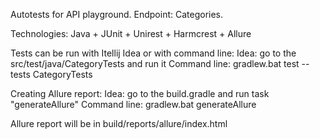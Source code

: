Autotests for API playground. Endpoint: Categories.

Technologies: Java + JUnit + Unirest + Harmcrest + Allure

Tests can be run with Itellij Idea or with command line:
    Idea: go to the src/test/java/CategoryTests and run it
    Command line: gradlew.bat test --tests CategoryTests

Creating Allure report:
    Idea: go to the build.gradle and run task "generateAllure"
    Command line: gradlew.bat generateAllure
    
    
Allure report will be in build/reports/allure/index.html        